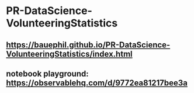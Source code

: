 # PR-DataScience-VolunteeringStatistics

## https://bauephil.github.io/PR-DataScience-VolunteeringStatistics/index.html

## notebook playground: https://observablehq.com/d/9772ea81217bee3a
